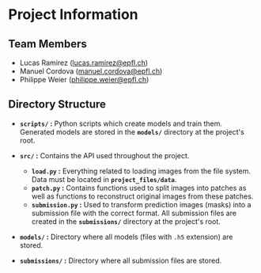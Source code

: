 # Project Information

## Team Members

* Lucas Ramirez (lucas.ramirez@epfl.ch)
* Manuel Cordova (manuel.cordova@epfl.ch)
* Philippe Weier (philippe.weier@epfl.ch)

## Directory Structure

* **`scripts/` :** Python scripts which create models and train them. Generated models are stored in the **`models/`** directory at the project's root.

* **`src/` :** Contains the API used throughout the project.
  * **`load.py` :** Everything related to loading images from the file system. Data must be located in **`project_files/data`**.
  * **`patch.py` :** Contains functions used to split images into patches as well as functions to reconstruct original images from these patches.
  * **`submission.py` :** Used to transform prediction images (masks) into a submission file with the correct format. All submission files are created in the **`submissions/`** directory at the project's root.

* **`models/` :** Directory where all models (files with `.h5` extension) are stored.

* **`submissions/` :** Directory where all submission files are stored.